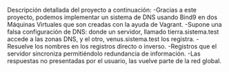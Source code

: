 Descripción detallada del proyecto a continuación:
    -Gracias a este proyecto, podemos implementar un sistema de DNS usando Bind9 en dos Máquinas Virtuales que son creadas con la ayuda de Vagrant.
    -Supone una falsa configuración de DNS: donde un servidor, llamado tierra.sistema.test accede a las zonas DNS, y el otro, venus.sistema.test los registra.
    -Resuelve los nombres en los registros directo o inverso.
    -Registros que el servidor sincroniza permitiéndolo redundancia de información.
    -Las respuestas no presentadas por el usuario, las vuelve parte de la red global.